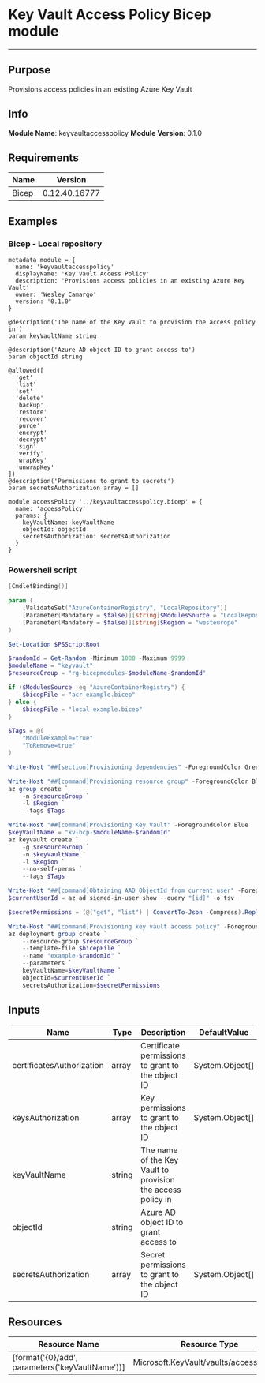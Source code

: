 # Key Vault Access Policy Bicep module
---

## Purpose
Provisions access policies in an existing Azure Key Vault

## Info
**Module Name**: keyvaultaccesspolicy
**Module Version**: 0.1.0

## Requirements


| Name | Version |
| --- | --- |
 | Bicep | 0.12.40.16777 |
## Examples
### Bicep - Local repository
```bicep
metadata module = {
  name: 'keyvaultaccesspolicy'
  displayName: 'Key Vault Access Policy'
  description: 'Provisions access policies in an existing Azure Key Vault'
  owner: 'Wesley Camargo'
  version: '0.1.0'
}

@description('The name of the Key Vault to provision the access policy in')
param keyVaultName string

@description('Azure AD object ID to grant access to')
param objectId string

@allowed([
  'get'
  'list'
  'set'
  'delete'
  'backup'
  'restore'
  'recover'
  'purge'
  'encrypt'
  'decrypt'
  'sign'
  'verify'
  'wrapKey'
  'unwrapKey'
])
@description('Permissions to grant to secrets')
param secretsAuthorization array = []

module accessPolicy '../keyvaultaccesspolicy.bicep' = {
  name: 'accessPolicy'
  params: {
    keyVaultName: keyVaultName
    objectId: objectId
    secretsAuthorization: secretsAuthorization
  }
}
```
### Powershell script
```powershell
[CmdletBinding()]

param (
    [ValidateSet("AzureContainerRegistry", "LocalRepository")]
    [Parameter(Mandatory = $false)][string]$ModulesSource = "LocalRepository",
    [Parameter(Mandatory = $false)][string]$Region = "westeurope"
)

Set-Location $PSScriptRoot

$randomId = Get-Random -Minimum 1000 -Maximum 9999
$moduleName = "keyvault"
$resourceGroup = "rg-bicepmodules-$moduleName-$randomId"

if ($ModulesSource -eq "AzureContainerRegistry") {
    $bicepFile = "acr-example.bicep"
} else {
    $bicepFile = "local-example.bicep"
}

$Tags = @(
    "ModuleExample=true"
    "ToRemove=true"
)

Write-Host "##[section]Provisioning dependencies" -ForegroundColor Green

Write-Host "##[command]Provisioning resource group" -ForegroundColor Blue
az group create `
    -n $resourceGroup `
    -l $Region `
    --tags $Tags

Write-Host "##[command]Provisioning Key Vault" -ForegroundColor Blue
$keyVaultName = "kv-bcp-$moduleName-$randomId"
az keyvault create `
    -g $resourceGroup `
    -n $keyVaultName `
    -l $Region `
    --no-self-perms `
    --tags $Tags

Write-Host "##[command]Obtaining AAD ObjectId from current user" -ForegroundColor Blue
$currentUserId = az ad signed-in-user show --query "[id]" -o tsv

$secretPermissions = (@("get", "list") | ConvertTo-Json -Compress).Replace('"', "'")

Write-Host "##[command]Provisioning key vault access policy" -ForegroundColor Blue
az deployment group create `
    --resource-group $resourceGroup `
    --template-file $bicepFile `
    --name "example-$randomId" `
    --parameters `
    keyVaultName=$keyVaultName `
    objectId=$currentUserId `
    secretsAuthorization=$secretPermissions
```
## Inputs
| Name | Type | Description | DefaultValue | AllowedValues |
| --- | --- | --- | --- | --- |
 | certificatesAuthorization| array | Certificate permissions to grant to the object ID | System.Object[] | all,backup,create,delete,deleteissuers,get,getissuers,import,list,listissuers,managecontacts,manageissuers,purge,recover,restore,setissuers,update |
 | keysAuthorization| array | Key permissions to grant to the object ID | System.Object[] | all,backup,create,decrypt,delete,encrypt,get,getrotationpolicy,import,list,purge,recover,release,restore,rotate,setrotationpolicy,sign,unwrapKey,update,verify,wrapKey |
 | keyVaultName| string | The name of the Key Vault to provision the access policy in |  |  |
 | objectId| string | Azure AD object ID to grant access to |  |  |
 | secretsAuthorization| array | Secret permissions to grant to the object ID | System.Object[] | all,backup,delete,get,list,purge,recover,restore,set |
## Resources
| Resource Name | Resource Type |
| --- | --- |
 | [format('{0}/add', parameters('keyVaultName'))]| Microsoft.KeyVault/vaults/accessPolicies |
